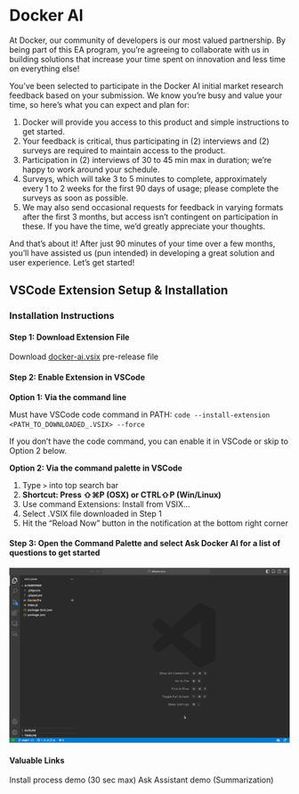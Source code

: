 # Docker AI

At Docker, our community of developers is our most valued partnership. By being part of this EA program, you’re agreeing to collaborate with us in building solutions that increase your time spent on innovation and less time on everything else! 

You’ve been selected to participate in the Docker AI initial market research feedback based on your submission. We know you’re busy and value your time, so here’s what you can expect and plan for:

1. Docker will provide you access to this product and simple instructions to get started.
2. Your feedback is critical, thus participating in (2) interviews and (2) surveys are required to maintain access to the product.
3. Participation in (2) interviews of 30 to 45 min max in duration; we’re happy to work around your schedule.
4. Surveys, which will take 3 to 5 minutes to complete, approximately every 1 to 2 weeks for the first 90 days of usage; please complete the surveys as soon as possible.
5. We may also send occasional requests for feedback in varying formats after the first 3 months, but access isn’t contingent on participation in these. If you have the time, we’d greatly appreciate your thoughts.

And that’s about it! After just 90 minutes of your time over a few months, you’ll have assisted us (pun intended) in developing a great solution and user experience. Let’s get started! 

## VSCode Extension Setup & Installation

### Installation Instructions

#### Step 1: Download Extension File
Download [docker-ai.vsix](https://github.com/docker/docker-ai/releases/download/pre-release/docker-ai.vsix) pre-release file 

#### Step 2: Enable Extension in VSCode
**Option 1: Via the command line**

Must have VSCode code command in PATH:
`code --install-extension <PATH_TO_DOWNLOADED_.VSIX> --force`

If you don’t have the code command, you can enable it in VSCode or skip to Option 2 below.

**Option 2: Via the command palette in VSCode**
1. Type `>` into top search bar
2. **Shortcut: Press ⇧⌘P (OSX) or CTRL⇧P (Win/Linux)**
3. Use command Extensions: Install from VSIX...
4. Select .VSIX file downloaded in Step 1
5. Hit the “Reload Now” button in the notification at the bottom right corner

#### Step 3: Open the Command Palette and select Ask Docker AI for a list of questions to get started

![Demo of Docker AI](1-docker-ai-command.gif)

#### Valuable Links
Install process demo (30 sec max)
Ask Assistant demo (Summarization)

